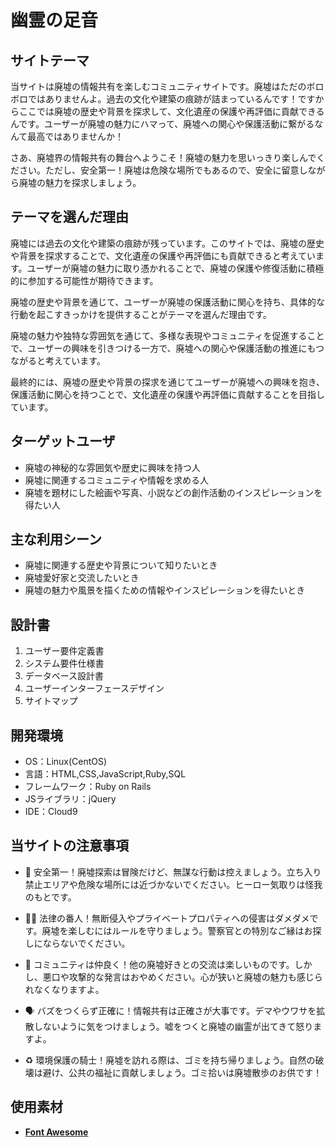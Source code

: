 # 幽霊の足音

## サイトテーマ
 当サイトは廃墟の情報共有を楽しむコミュニティサイトです。廃墟はただのボロボロではありませんよ。過去の文化や建築の痕跡が詰まっているんです！ですからここでは廃墟の歴史や背景を探求して、文化遺産の保護や再評価に貢献できるんです。ユーザーが廃墟の魅力にハマって、廃墟への関心や保護活動に繋がるなんて最高ではありませんか！

 さあ、廃墟界の情報共有の舞台へようこそ！廃墟の魅力を思いっきり楽しんでください。ただし、安全第一！廃墟は危険な場所でもあるので、安全に留意しながら廃墟の魅力を探求しましょう。

## テーマを選んだ理由
廃墟には過去の文化や建築の痕跡が残っています。このサイトでは、廃墟の歴史や背景を探求することで、文化遺産の保護や再評価にも貢献できると考えています。ユーザーが廃墟の魅力に取り憑かれることで、廃墟の保護や修復活動に積極的に参加する可能性が期待できます。

廃墟の歴史や背景を通じて、ユーザーが廃墟の保護活動に関心を持ち、具体的な行動を起こすきっかけを提供することがテーマを選んだ理由です。

廃墟の魅力や独特な雰囲気を通じて、多様な表現やコミュニティを促進することで、ユーザーの興味を引きつける一方で、廃墟への関心や保護活動の推進にもつながると考えています。

最終的には、廃墟の歴史や背景の探求を通じてユーザーが廃墟への興味を抱き、保護活動に関心を持つことで、文化遺産の保護や再評価に貢献することを目指しています。

## ターゲットユーザ

-   廃墟の神秘的な雰囲気や歴史に興味を持つ人
-   廃墟に関連するコミュニティや情報を求める人
-   廃墟を題材にした絵画や写真、小説などの創作活動のインスピレーションを得たい人

## 主な利用シーン

-   廃墟に関連する歴史や背景について知りたいとき
-   廃墟愛好家と交流したいとき
-   廃墟の魅力や風景を描くための情報やインスピレーションを得たいとき


## 設計書

1.  ユーザー要件定義書
2.  システム要件仕様書
3.  データベース設計書
4.  ユーザーインターフェースデザイン
5.  サイトマップ

## 開発環境

-   OS：Linux(CentOS)
-   言語：HTML,CSS,JavaScript,Ruby,SQL
-   フレームワーク：Ruby on Rails
-   JSライブラリ：jQuery
-   IDE：Cloud9

## 当サイトの注意事項

-   🚧 安全第一！廃墟探索は冒険だけど、無謀な行動は控えましょう。立ち入り禁止エリアや危険な場所には近づかないでください。ヒーロー気取りは怪我のもとです。

-   🕵️‍♂️ 法律の番人！無断侵入やプライベートプロパティへの侵害はダメダメです。廃墟を楽しむにはルールを守りましょう。警察官との特別なご縁はお探しにならないでください。
-  💬 コミュニティは仲良く！他の廃墟好きとの交流は楽しいものです。しかし、悪口や攻撃的な発言はおやめください。心が狭いと廃墟の魅力も感じられなくなりますよ。
-   🗣 バズをつくらず正確に！情報共有は正確さが大事です。デマやウワサを拡散しないように気をつけましょう。嘘をつくと廃墟の幽霊が出てきて怒りますよ。
-   ♻️ 環境保護の騎士！廃墟を訪れる際は、ゴミを持ち帰りましょう。自然の破壊は避け、公共の福祉に貢献しましょう。ゴミ拾いは廃墟散歩のお供です！

## 使用素材

-  [**Font Awesome**](https://fontawesome.com/)
